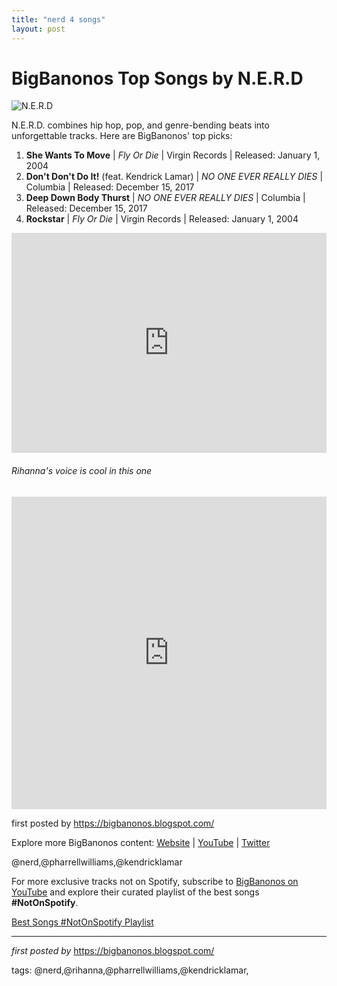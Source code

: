 ```yaml
---
title: "nerd 4 songs"
layout: post
---
```

<h1>BigBanonos Top Songs by N.E.R.D</h1>
<img src="https://static01.nyt.com/images/2017/12/17/arts/17NERD1/17NERD1-articleLarge.jpg?quality=75&auto=webp&disable=upscale" alt="N.E.R.D"> <p>N.E.R.D. combines hip hop, pop, and genre-bending beats into unforgettable tracks. Here are BigBanonos' top picks:</p> <ol> <li><strong>She Wants To Move</strong> | <em>Fly Or Die</em> | Virgin Records | Released: January 1, 2004</li> <li><strong>Don't Don't Do It!</strong> (feat. Kendrick Lamar) | <em>NO ONE EVER REALLY DIES</em> | Columbia | Released: December 15, 2017</li> <li><strong>Deep Down Body Thurst</strong> | <em>NO ONE EVER REALLY DIES</em> | Columbia | Released: December 15, 2017</li> <li><strong>Rockstar</strong> | <em>Fly Or Die</em> | Virgin Records | Released: January 1, 2004</li>
</ol> <div> <iframe src="https://open.spotify.com/embed/playlist/235aQmt0xxLcHeFhJAChZR?utm_source=generator" width="100%" height="352" frameborder="0" allow="autoplay; clipboard-write; encrypted-media; fullscreen; picture-in-picture" loading="lazy"></iframe> <br /> <h6> Rihanna's voice is cool in this one </h6> <iframe width="100%" height="500px" src="https://www.youtube.com/embed/L_u97PqWX6g?list=PLtuNtuTatqI2zkPH-sx6b8KalVunShVo-" frameborder="0" gesture="media" allowfullscreen></iframe>
</div> <p>first posted by <a href="https://bigbanonos.blogspot.com/">https://bigbanonos.blogspot.com/</a></p> <div> <p>Explore more BigBanonos content: <a href="https://bigbanonos.blogspot.com/">Website</a> | <a href="https://www.youtube.com/@BigBanonos">YouTube</a> | <a href="https://x.com/bigbanonos">Twitter</a></p>
</div> <!-- Tags -->
<p>@nerd,@pharrellwilliams,@kendricklamar</p>


<!--Subscribe and Playlist Links-->
<div>
    <p>For more exclusive tracks not on Spotify, subscribe to <a href="https://www.youtube.com/@BigBanonos" target="_blank">BigBanonos on YouTube</a> and explore their curated playlist of the best songs <strong>#NotOnSpotify</strong>.</p>
    <p><a href="https://www.youtube.com/playlist?list=PLtuNtuTatqI0kFahUCbtbfenC_ET5O_tr" target="_blank">Best Songs #NotOnSpotify Playlist<br /></a></p></div>

<hr />

<p><em>first posted by</em> <a href="https://bigbanonos.blogspot.com/" rel="noopener" target="_new">https://bigbanonos.blogspot.com/</a></p>

<p>tags: @nerd,@rihanna,@pharrellwilliams,@kendricklamar,</p>
